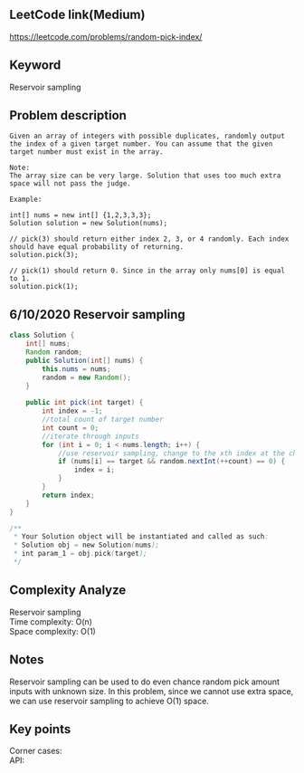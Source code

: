 ## LeetCode link(Medium)
https://leetcode.com/problems/random-pick-index/

## Keyword
Reservoir sampling

## Problem description
```
Given an array of integers with possible duplicates, randomly output the index of a given target number. You can assume that the given target number must exist in the array.

Note:
The array size can be very large. Solution that uses too much extra space will not pass the judge.

Example:

int[] nums = new int[] {1,2,3,3,3};
Solution solution = new Solution(nums);

// pick(3) should return either index 2, 3, or 4 randomly. Each index should have equal probability of returning.
solution.pick(3);

// pick(1) should return 0. Since in the array only nums[0] is equal to 1.
solution.pick(1);
```
## 6/10/2020 Reservoir sampling

```java
class Solution {
    int[] nums;
    Random random;
    public Solution(int[] nums) {
        this.nums = nums;
        random = new Random();
    }
    
    public int pick(int target) {
        int index = -1;
        //total count of target number
        int count = 0;
        //iterate through inputs
        for (int i = 0; i < nums.length; i++) {
            //use reservoir sampling, change to the xth index at the chance of 1/x 
            if (nums[i] == target && random.nextInt(++count) == 0) {
                index = i;
            }
        }
        return index;
    }
}

/**
 * Your Solution object will be instantiated and called as such:
 * Solution obj = new Solution(nums);
 * int param_1 = obj.pick(target);
 */
```

## Complexity Analyze
Reservoir sampling\
Time complexity: O(n)\
Space complexity: O(1)

## Notes
Reservoir sampling can be used to do even chance random pick amount inputs with unknown size. In this problem, since we cannot use extra space, we can use reservoir sampling to achieve O(1) space.

## Key points
Corner cases: \
API:
